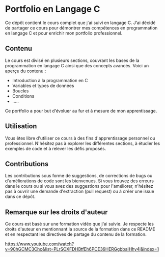 # Portfolio en Langage C

Ce dépôt contient le cours complet que j'ai suivi en langage C. J'ai décidé de partager ce cours pour démontrer mes compétences en programmation en langage C et pour enrichir mon portfolio professionnel.

## Contenu

Le cours est divisé en plusieurs sections, couvrant les bases de la programmation en langage C ainsi que des concepts avancés. Voici un aperçu du contenu :

- Introduction à la programmation en C
- Variables et types de données
- Boucles
- Conditions
- .....


Ce portfolio a pour but d'évoluer  au fur et à mesure de mon apprentissage.

## Utilisation

Vous êtes libre d'utiliser ce cours à des fins d'apprentissage personnel ou professionnel. N'hésitez pas à explorer les différentes sections, à étudier les exemples de code et à relever les défis proposés.

## Contributions

Les contributions sous forme de suggestions, de corrections de bugs ou d'améliorations de code sont les bienvenues. Si vous trouvez des erreurs dans le cours ou si vous avez des suggestions pour l'améliorer, n'hésitez pas à ouvrir une demande d'extraction (pull request) ou à créer une issue dans ce dépôt.

## Remarque sur les droits d'auteur

Ce cours est basé sur une formation vidéo que j'ai suivie. Je respecte les droits d'auteur en mentionnant la source de la formation dans ce README et en respectant les directives de partage du contenu de la formation.

https://www.youtube.com/watch?v=90hGCMC3Chc&list=PLrSOXFDHBtfEh6PCE39HERGgbbaIHhy4j&index=1

